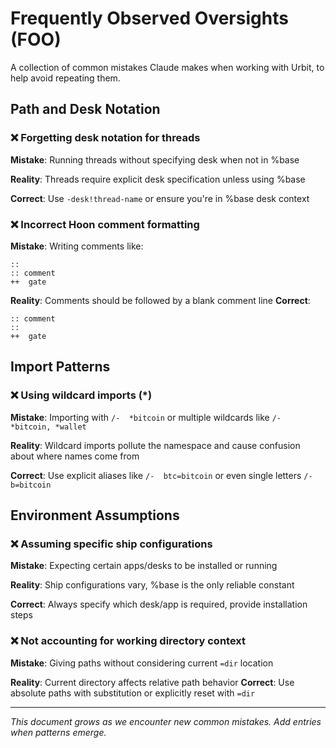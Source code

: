 # Frequently Observed Oversights (FOO)

A collection of common mistakes Claude makes when working with Urbit, to help avoid repeating them.

## Path and Desk Notation

### ❌ Forgetting desk notation for threads
**Mistake**: Running threads without specifying desk when not in %base

**Reality**: Threads require explicit desk specification unless using %base

**Correct**: Use `-desk!thread-name` or ensure you're in %base desk context

### ❌ Incorrect Hoon comment formatting
**Mistake**: Writing comments like:
```hoon
::
:: comment
++  gate
```
**Reality**: Comments should be followed by a blank comment line
**Correct**: 
```hoon
:: comment
::
++  gate
```

## Import Patterns

### ❌ Using wildcard imports (*) 
**Mistake**: Importing with `/-  *bitcoin` or multiple wildcards like `/-  *bitcoin, *wallet`

**Reality**: Wildcard imports pollute the namespace and cause confusion about where names come from

**Correct**: Use explicit aliases like `/-  btc=bitcoin` or even single letters `/-  b=bitcoin`

## Environment Assumptions

### ❌ Assuming specific ship configurations
**Mistake**: Expecting certain apps/desks to be installed or running

**Reality**: Ship configurations vary, %base is the only reliable constant

**Correct**: Always specify which desk/app is required, provide installation steps

### ❌ Not accounting for working directory context
**Mistake**: Giving paths without considering current `=dir` location

**Reality**: Current directory affects relative path behavior
**Correct**: Use absolute paths with substitution or explicitly reset with `=dir`

---

*This document grows as we encounter new common mistakes. Add entries when patterns emerge.*
